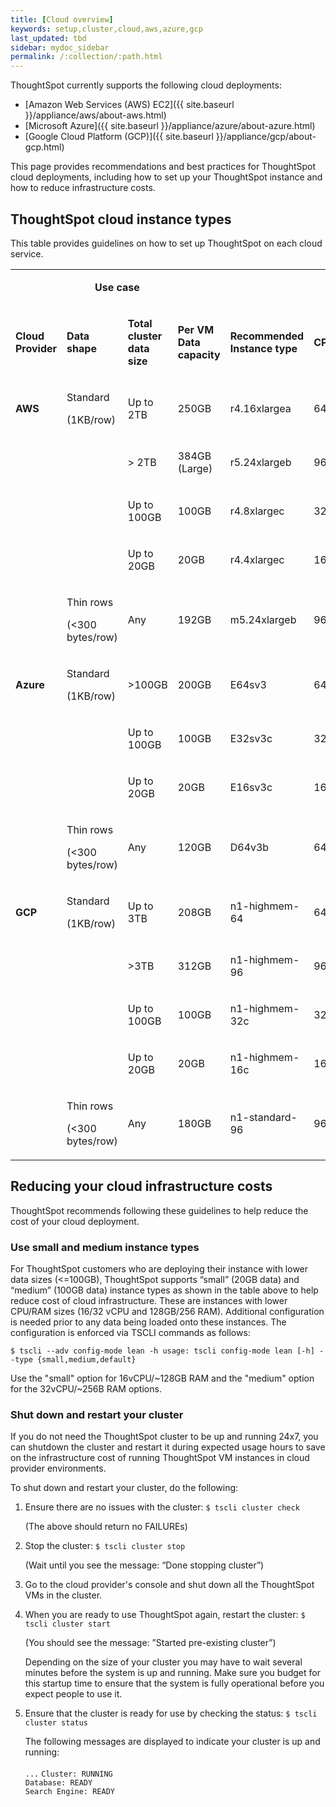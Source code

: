 ```yaml
---
title: [Cloud overview]
keywords: setup,cluster,cloud,aws,azure,gcp
last_updated: tbd
sidebar: mydoc_sidebar
permalink: /:collection/:path.html
---
```

ThoughtSpot currently supports the following cloud deployments:

- [Amazon Web Services (AWS) EC2]({{ site.baseurl }}/appliance/aws/about-aws.html)
- [Microsoft Azure]({{ site.baseurl }}/appliance/azure/about-azure.html)
- [Google Cloud Platform (GCP)]({{ site.baseurl }}/appliance/gcp/about-gcp.html)

This page provides recommendations and best practices for ThoughtSpot cloud deployments, including how to set up your ThoughtSpot instance and how to reduce infrastructure costs.

## ThoughtSpot cloud instance types

This table provides guidelines on how to set up ThoughtSpot on each cloud service.

<table width="853">
    <colgroup>
      <col width="110" />
      <col width="110" />
      <col width="110" />
      <col width="105" />
      <col width="140" />
      <col width="95" />
    </colgroup>
    <tr>
      <td><br /></td>
      <td colspan="2"><p dir="ltr"><center><strong>Use case</strong></center></p></td>
      <td><br /></td>
      <td><br /></td>
      <td><br /></td>
    </tr>
    <tr>
      <td><p dir="ltr"><strong>Cloud Provider</strong></p></td>
      <td><p dir="ltr"><strong>Data shape</strong></p></td>
      <td><p dir="ltr"><strong>Total cluster <BR>data size</strong></p></td>
      <td><p dir="ltr"><strong>Per VM <BR>Data capacity</strong></p></td>
      <td><p dir="ltr"><strong>Recommended <BR>Instance type</strong></p></td>
      <td><p dir="ltr"><strong>CPU/RAM</strong></p></td>
    </tr>
    <tr>
      <td><p dir="ltr"><strong>AWS</strong></p></td>
      <td><p dir="ltr">Standard</p>
        <p dir="ltr">(1KB/row)</p></td>
      <td><p dir="ltr">Up to 2TB </p></td>
      <td><p dir="ltr">250GB</p></td>
      <td><p dir="ltr">r4.16xlargea</p></td>
      <td><p dir="ltr">64/488</p></td>
    </tr>
    <tr>
      <td><br /></td>
      <td><br /></td>
      <td><p dir="ltr">&gt; 2TB</p></td>
      <td><p dir="ltr">384GB (Large)</p></td>
      <td><p dir="ltr">r5.24xlargeb</p></td>
      <td><p dir="ltr">96/768</p></td>
    </tr>
    <tr>
      <td><br /></td>
      <td><br /></td>
      <td><p dir="ltr">Up to 100GB</p></td>
      <td><p dir="ltr">100GB</p></td>
      <td><p dir="ltr">r4.8xlargec</p></td>
      <td><p dir="ltr">32/244</p></td>
    </tr>
    <tr>
      <td><br /></td>
      <td><br /></td>
      <td><p dir="ltr">Up to 20GB</p></td>
      <td><p dir="ltr">20GB</p></td>
      <td><p dir="ltr">r4.4xlargec</p></td>
      <td><p dir="ltr">16/122</p></td>
    </tr>
    <tr>
      <td><br /></td>
      <td><p dir="ltr">Thin rows</p>
        <p dir="ltr">(&lt;300 bytes/row)</p></td>
      <td><p dir="ltr">Any</p></td>
      <td><p dir="ltr">192GB</p></td>
      <td><p dir="ltr">m5.24xlargeb</p></td>
      <td><p dir="ltr">96/384</p></td>
    </tr>
    <tr>
      <td><p dir="ltr"><strong>Azure</strong></p></td>
      <td><p dir="ltr">Standard</p>
        <p dir="ltr">(1KB/row)</p></td>
      <td><p dir="ltr">&gt;100GB</p></td>
      <td><p dir="ltr">200GB</p></td>
      <td><p dir="ltr">E64sv3</p></td>
      <td><p dir="ltr">64/416</p></td>
    </tr>
    <tr>
      <td><br /></td>
      <td><br /></td>
      <td><p dir="ltr">Up to 100GB</p></td>
      <td><p dir="ltr">100GB</p></td>
      <td><p dir="ltr">E32sv3c</p></td>
      <td><p dir="ltr">32/256</p></td>
    </tr>
    <tr>
      <td><br /></td>
      <td><br /></td>
      <td><p dir="ltr">Up to 20GB</p></td>
      <td><p dir="ltr">20GB</p></td>
      <td><p dir="ltr">E16sv3c</p></td>
      <td><p dir="ltr">16/128</p></td>
    </tr>
    <tr>
      <td><br /></td>
      <td><p dir="ltr">Thin rows</p>
        <p dir="ltr">(&lt;300 bytes/row)</p></td>
      <td><p dir="ltr">Any</p></td>
      <td><p dir="ltr">120GB</p></td>
      <td><p dir="ltr">D64v3b</p></td>
      <td><p dir="ltr">64/256</p></td>
    </tr>
    <tr>
      <td><p dir="ltr"><strong>GCP</strong></p></td>
      <td><p dir="ltr">Standard</p>
        <p dir="ltr">(1KB/row)</p></td>
      <td><p dir="ltr">Up to 3TB</p></td>
      <td><p dir="ltr">208GB</p></td>
      <td><p dir="ltr">n1-highmem-64</p></td>
      <td><p dir="ltr">64/416</p></td>
    </tr>
    <tr>
      <td><br /></td>
      <td><br /></td>
      <td><p dir="ltr">&gt;3TB</p></td>
      <td><p dir="ltr">312GB</p></td>
      <td><p dir="ltr">n1-highmem-96</p></td>
      <td><p dir="ltr">96/624</p></td>
    </tr>
    <tr>
      <td><br /></td>
      <td><br /></td>
      <td><p dir="ltr">Up to 100GB</p></td>
      <td><p dir="ltr">100GB</p></td>
      <td><p dir="ltr">n1-highmem-32c</p></td>
      <td><p dir="ltr">32/208</p></td>
    </tr>
    <tr>
      <td><br /></td>
      <td><br /></td>
      <td><p dir="ltr">Up to 20GB</p></td>
      <td><p dir="ltr">20GB</p></td>
      <td><p dir="ltr">n1-highmem-16c</p></td>
      <td><p dir="ltr">16/104</p></td>
    </tr>
    <tr>
      <td><br /></td>
      <td><p dir="ltr">Thin rows</p>
        <p dir="ltr">(&lt;300 bytes/row)</p></td>
      <td><p dir="ltr">Any</p></td>
      <td><p dir="ltr">180GB</p></td>
      <td><p dir="ltr">n1-standard-96</p></td>
      <td><p dir="ltr">96/360</p></td>
    </tr>
  </table>

## Reducing your cloud infrastructure costs

ThoughtSpot recommends following these guidelines to help reduce the cost of your cloud deployment.  

### Use small and medium instance types

For ThoughtSpot customers who are deploying their instance with lower data sizes (<=100GB), ThoughtSpot supports “small” (20GB data) and “medium” (100GB data) instance types as shown in the table above to help reduce cost of cloud infrastructure. These are instances with lower CPU/RAM sizes (16/32 vCPU and 128GB/256 RAM). Additional configuration is needed prior to any data being loaded onto these instances. The configuration is enforced via TSCLI commands as follows:

`$ tscli --adv config-mode lean -h
usage: tscli config-mode lean [-h] --type {small,medium,default}`

Use the "small" option for 16vCPU/~128GB RAM and the "medium" option for the 32vCPU/~256B RAM options.

### Shut down and restart your cluster

If you do not need the ThoughtSpot cluster to be up and running 24x7, you can shutdown the cluster and restart it during expected usage hours to save on the infrastructure cost of running ThoughtSpot VM instances in cloud provider environments.

To shut down and restart your cluster, do the following:

1. Ensure there are no issues with the cluster: `$ tscli cluster check`

   (The above should return no FAILUREs)

2. Stop the cluster: `$ tscli cluster stop`

   (Wait until you see the message: “Done stopping cluster”)

3. Go to the cloud provider's console and shut down all the ThoughtSpot VMs in the cluster.

4. When you are ready to use ThoughtSpot again, restart the cluster:
	`$ tscli cluster start`

   (You should see the message: ”Started pre-existing cluster”)

   Depending on the size of your cluster you may have to wait several minutes before the system is up and running. Make sure you budget for this startup time to ensure that the system is fully operational before you expect people to use it.

5. Ensure that  the cluster is ready for use by checking the status:
	`$ tscli cluster status`

	The following messages are displayed to indicate your cluster is up and running: <br> 	
  `...`
  `Cluster: RUNNING` <br>
  `Database: READY` <br>
  `Search Engine: READY`
